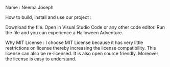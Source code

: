 
Name : Neema Joseph

How to build, install and use our project :

Download the file.
Open in Visual Studio Code or any other code editor.
Run the file and you can experience a Halloween Adventure.

Why MIT License : I choose MIT License because it has very little restrictions on license thereby increasing the license compatibility. This license can also be re-licensed. It is also open source friendly. Moreover the license is easy to understand.